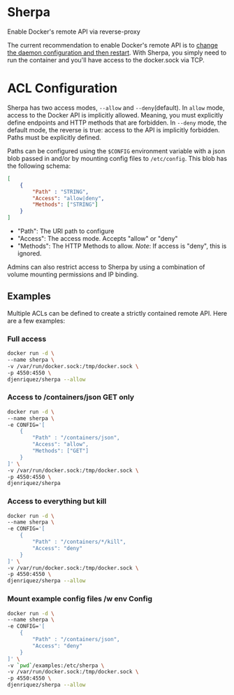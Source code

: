 # Sherpa
Enable Docker's remote API via reverse-proxy

The current recommendation to enable Docker's remote API is to [change the daemon configuration and then restart](https://docs.docker.com/engine/admin/#/configuring-docker). With Sherpa, you simply need to run the container and you'll have access to the docker.sock via TCP.

# ACL Configuration
Sherpa has two access modes, `--allow` and `--deny`(default). In `allow` mode, access to the Docker API is implicitly allowed. Meaning, you must explicitly define endpoints and HTTP methods that are forbidden. In `--deny` mode, the default mode, the reverse is true: access to the API is implicitly forbidden. Paths must be explicitly defined.

Paths can be configured using the `$CONFIG` environment variable with a json blob passed in and/or by mounting config files to `/etc/config`. This blob has the following schema:
```json
[
    { 
        "Path" : "STRING",
        "Access": "allow|deny",
        "Methods": ["STRING"]
    }
]
```
- "Path": The URI path to configure
- "Access": The access mode. Accepts "allow" or "deny"
- "Methods": The HTTP Methods to allow. *Note*: If access is "deny", this is ignored.

Admins can also restrict access to Sherpa by using a combination of volume mounting permissions and IP binding.

## Examples
Multiple ACLs can be defined to create a strictly contained remote API. Here are a few examples:

### Full access
```bash
docker run -d \
--name sherpa \
-v /var/run/docker.sock:/tmp/docker.sock \
-p 4550:4550 \
djenriquez/sherpa --allow
```

### Access to /containers/json GET only
```bash
docker run -d \
--name sherpa \
-e CONFIG='[
    { 
        "Path" : "/containers/json",
        "Access": "allow",
        "Methods": ["GET"]
    }
]' \
-v /var/run/docker.sock:/tmp/docker.sock \
-p 4550:4550 \
djenriquez/sherpa
```

### Access to everything but kill
```bash
docker run -d \
--name sherpa \
-e CONFIG='[
    { 
        "Path" : "/containers/*/kill",
        "Access": "deny"
    }
]' \
-v /var/run/docker.sock:/tmp/docker.sock \
-p 4550:4550 \
djenriquez/sherpa --allow
```

### Mount example config files /w env Config
```bash
docker run -d \
--name sherpa \
-e CONFIG='[
    { 
        "Path" : "/containers/json",
        "Access": "deny"
    }
]' \
-v `pwd`/examples:/etc/sherpa \
-v /var/run/docker.sock:/tmp/docker.sock \
-p 4550:4550 \
djenriquez/sherpa --allow
```
